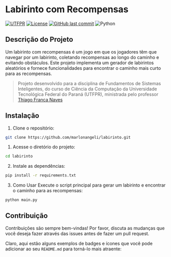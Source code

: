 # Labirinto com Recompensas

[![UTFPR](https://img.shields.io/badge/UTFPR-IA1-yellow)](https://portal.utfpr.edu.br/)
[![License](https://img.shields.io/badge/license-MIT-blue.svg)](https://opensource.org/licenses/MIT)
[![GitHub last commit](https://img.shields.io/github/last-commit/marlonangeli/labirinto)](https://github.com/marlonangeli/labirinto/commits/main)
![Python](https://img.shields.io/badge/-Python-black?style=flat&logo=python)


## Descrição do Projeto

Um labirinto com recompensas é um jogo em que os jogadores têm que navegar por um labirinto, coletando recompensas ao longo do caminho e evitando 
obstáculos. Este projeto implementa um gerador de labirintos aleatórios e fornece funcionalidades para encontrar o caminho mais curto para as recompensas.

> Projeto desenvolvido para a disciplina de Fundamentos de Sistemas Inteligentes, do curso de Ciência da Computação da Universidade Tecnológica Federal do Paraná (UTFPR), ministrada pelo professor [Thiago Franca Naves](mailto:naves@utfpr.edu.br)


## Instalação

1. Clone o repositório:

```bash
git clone https://github.com/marlonangeli/labirinto.git
```

1. Acesse o diretório do projeto:
```bash
cd labirinto
```

2. Instale as dependências:
```bash
pip install -r requirements.txt
```

3. Como Usar
Execute o script principal para gerar um labirinto e encontrar o caminho para as recompensas:

```bash
python main.py
```

## Contribuição
Contribuições são sempre bem-vindas! Por favor, discuta as mudanças que você deseja fazer através das issues antes de fazer um pull request.


Claro, aqui estão alguns exemplos de badges e ícones que você pode adicionar ao seu `README.md` para torná-lo mais atraente:
